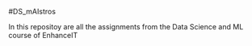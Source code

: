 #DS_mAIstros

In this repositoy are all the assignments from the Data Science and ML course of EnhanceIT
